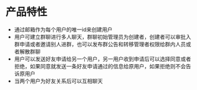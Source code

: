 # 产品特性
- 通过邮箱作为每个用户的唯一id来创建用户
- 用户可建立群聊进行多人聊天，群聊初始管理员为创建者，创建者可以审批入群申请或者邀请别人进群，也可以发布群公告和转移管理者权限给群内人员或者解散群聊
- 用户可以发送好友申请给另一个用户，另一用户收到申请后可以选择同意或者拒绝，如果同意就发送一条好友申请通过的信息给原用户，如果拒绝则不会告诉原用户
- 当两个用户为好友关系后可以互相聊天